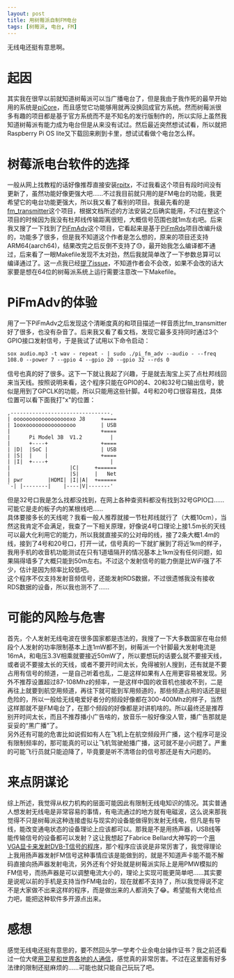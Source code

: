 ```yaml
---
layout: post
title: 用树莓派自制FM电台
tags: [树莓派, 电台, FM]
---
```


  无线电还挺有意思啊。<!--more-->    

# 起因
  其实我在很早以前就知道树莓派可以当广播电台了，但是我由于我作死的最早开始用的系统是[piCore](/2020/12/07/picore.html)，而且感觉它功能够用就再没换回成官方系统。然而树莓派很多有趣的项目都是基于官方系统而不是不知名的发行版制作的，所以实际上虽然我知道树莓派有能力成为电台但是从来没有试过。然后最近突然想试试看，所以就把Raspberry Pi OS lite又下载回来刷到卡里，想试试看做个电台怎么样。   

# 树莓派电台软件的选择
  一般从网上找教程的话好像推荐直接安装[rpitx](https://github.com/F5OEO/rpitx)，不过我看这个项目有段时间没有更新了，虽然功能好像更强大吧……不过我目前就只用的是FM电台的功能，我更希望它的电台功能更强大，所以我又看了看别的项目。我最先看的是[fm_transmitter](https://github.com/markondej/fm_transmitter)这个项目，根据文档所述的方法安装之后确实能用，不过在整这个项目的时候因为我没有杜邦线传输距离很短，大概信号范围也就1m左右吧。后来我又搜了一下找到了[PiFmAdv](https://github.com/miegl/PiFmAdv)这个项目，它看起来是基于[PiFmRds](https://github.com/ChristopheJacquet/PiFmRds)项目改编升级的，功能多了很多，但是我不知道这个作者是怎么想的，原来的项目还支持ARM64(aarch64)，结果改完之后反倒不支持了😓，最开始我怎么编译都不通过，后来看了一眼Makefile发现不太对劲，然后我就简单改了一下参数总算可以编译通过了。这一点我已经[提了issue](https://github.com/miegl/PiFmAdv/issues/93)，不知道作者会不会改，如果不会改的话大家要是想在64位的树莓派系统上运行需要注意改一下Makefile。

# PiFmAdv的体验
  用了一下PiFmAdv之后发现这个清晰度真的和项目描述一样音质比fm_transmitter好了很多，也没有杂音了。后来我又看了看文档，发现它最多支持同时通过3个GPIO接口发射信号，于是我试了试用以下命令启动：   
```shell
sox audio.mp3 -t wav - repeat - | sudo ./pi_fm_adv --audio - --freq 108.0 --power 7 --gpio 4 --gpio 20 --gpio 32 --rds 0
```
  信号也真的好了很多。这下一下就让我起了兴趣，于是就去淘宝上买了点杜邦线回来当天线。按照说明来看，这个程序只能在GPIO的4、20和32号口输出信号，貌似是用到了GPCLK的功能，所以只能用这些针脚。4号和20号口很容易找，具体位置可以看下面我打"x"的位置：    
```
,--------------------------------.
| ooooooooooooooooooxo J8     +====
| 1ooxoooooooooooooooo        | USB
|                             +====
|      Pi Model 3B  V1.2         |
|      +----+                 +====
| |D|  |SoC |                 | USB
| |S|  |    |                 +====
| |I|  +----+                    |
|                   |C|     +======
|                   |S|     |   Net
| pwr        |HDMI| |I||A|  +======
`-| |--------|    |----|V|-------'
```
  但是32号口我是怎么找都没找到，在网上各种查资料都没有找到32号GPIO口……可能它是走的板子内的某根线吧……   
  具体要接多长的天线呢？我看一般人推荐就接一节杜邦线就行了（大概10cm），当然这我肯定不会满足，我查了一下相关原理，好像说4号口理论上接1.5m长的天线可以最大化利用它的能力，所以我就直接买的公对母的线，接了2条大概1.4m的线，接到了4号和20号口，打开一试，信号真的一下就扩展到了将近1km的样子，我用手机的收音机功能测试在只有1道墙隔开的情况基本上1km没有任何问题，如果隔得墙多了大概只能到50m左右。不过这个发射信号的能力倒是比WiFi强了不少，估计是因为频率比较低吧。   
  这个程序不仅支持发射音频信号，还能发射RDS数据，不过很遗憾我没有接收RDS数据的设备，所以我也测不了……   

# 可能的风险与危害
  首先，个人发射无线电波在很多国家都是违法的，我搜了一下大多数国家在电台频段个人发射的功率限制基本上连1mW都不到，树莓派一个针脚最大发射电流是16mA，和电压3.3V相乘就要接近50mW了，所以要想玩的话要么就不要接天线，或者说不要接太长的天线，或者不要开时间太长，免得被别人搜到，还有就是不要占用有信号的频道，一是自己听着也乱，二是这样如果有人在用更容易被发现。另外不推荐设置超过87-108Mhz的频率，一是这样中国的收音机也接收不到，二是再往上就要到航空用频道，再往下就可能到军用频道的，那些频道占用的话还是挺危险的，所以一般给无线电爱好者分的频段好像都在300-400Mhz的样子，当然这样那就不是FM电台了，在那个频段的好像都是对讲机啥的。所以最终还是推荐别开时间太长，而且不推荐播小广告啥的，放音乐一般好像没人管，播广告那就是妥妥的“黑广播”了。   
  另外还有可能的危害比如说假如有人在飞机上在航空频段开广播，这个程序可是没有限制频率的，那可能真的可以让飞机驾驶舱播广播，这可就不是小问题了。严重的可能飞行员就只能迫降了，毕竟要是听不清塔台的信号那还是有大问题的。   

# 来点阴谋论
  综上所述，我觉得从权力机构的层面可能因此有限制无线电知识的情况。其实普通人想发射无线电是非常容易的事情，有电流通过的地方就有电磁波，这么说来那我觉得不只是树莓派这种连接虚拟与现实的设备能做得到发射无线电，但凡是有导线，能改变通电状态的设备理论上应该都可以。那我是不是用扬声器，USB线等能传输信号的设备都可以发射？这让我想起了Fabrice Bellard大神写的一个[用VGA显卡来发射DVB-T信号的程序](https://bellard.org/dvbt/)，那个程序应该说是非常厉害了，我觉得理论上我用扬声器发射FM信号这种事情应该是能做到的，就是不知道声卡能不能不解码直接向扬声器发射电流，另外还有个好处就是树莓派实际上是用PMW模拟的FM信号，而扬声器是可以调整电流大小的，理论上实现可能更简单吧……其实要是说呢以前的手机是支持当作FM电台的，现在就都不支持了，所以我觉得说不定不是大家做不出来这样的程序，而是做出来的人都消失了😂。希望能有大佬给点力吧，能把这种软件多开源点出来。

# 感想
  感觉无线电还挺有意思的，要不然回头学一学考个业余电台操作证书？我之前还看过一位大佬[用卫星和世界各地的人通信](https://blog.aoaoao.me/p/amateur-satellite/)，感觉真的非常厉害。不过在这里面有好多法律的限制还挺麻烦的……可能也就只能自己玩玩了吧。
